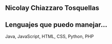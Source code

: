 ## Nicolay Chiazzaro Tosquellas

## Lenguajes que puedo manejar...
Java, JavaScript, HTML, CSS, Python, PHP
